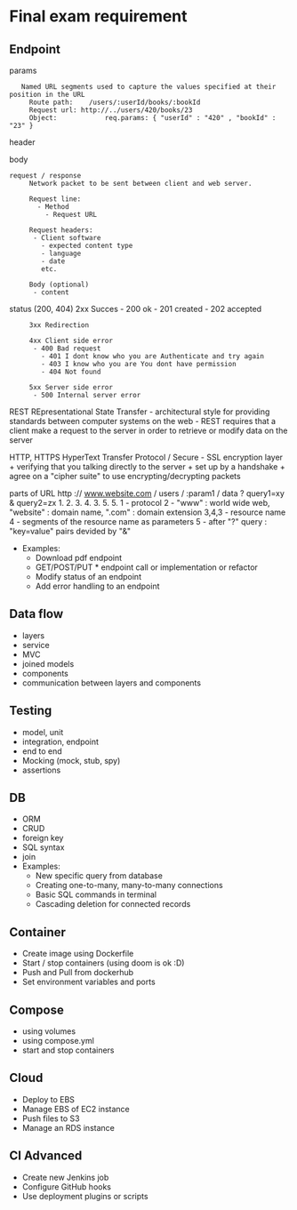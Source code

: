 # Final exam requirement
## Endpoint
params

	   Named URL segments used to capture the values specified at their position in the URL
		 Route path: 	/users/:userId/books/:bookId
		 Request url: http://../users/420/books/23
		 Object: 			req.params: { "userId" : "420" , "bookId" : "23" }

header

body

	request / response
		 Network packet to be sent between client and web server.

		 Request line:
		   - Method
			 - Request URL

		 Request headers:
		  - Client software
			- expected content type
			- language
			- date
			etc.

		 Body (optional)
		  - content
		 
status (200, 404)
		 2xx Succes
      - 200 ok
		  - 201 created
		  - 202 accepted

		 3xx Redirection

		 4xx Client side error
		  - 400 Bad request
			- 401 I dont know who you are Authenticate and try again
			- 403 I know who you are You dont have permission
			- 404 Not found

		 5xx Server side error
		  - 500 Internal server error
  REST
	   REpresentational State Transfer
			- architectural style for providing standards between computer systems on the web
			- REST requires that a client make a request to the server in order to retrieve or modify data on the server

  HTTP, HTTPS
		 HyperText Transfer Protocol / Secure
			- SSL encryption layer
				+ verifying that you talking directly to the server
				+ set up by a handshake
				+ agree on a "cipher suite" to use encrypting/decrypting packets

  parts of URL
		 http :// www.website.com / users / :param1 / data ? query1=xy & query2=zx
		  1.             2.           3.        4.     3.        5.          5.
			1 - protocol
			2 - "www" : world wide web, "website" : domain name, ".com" : domain extension
			3,4,3 - resource name
			4 - segments of the resource name as parameters
			5 - after "?" query : "key=value" pairs devided by "&"
  - Examples:
    - Download pdf endpoint
    - GET/POST/PUT * endpoint call or implementation or refactor
    - Modify status of an endpoint
    - Add error handling to an endpoint

## Data flow
  - layers
  - service
  - MVC
  - joined models
  - components
  - communication between layers and components

## Testing
  - model, unit
  - integration, endpoint
  - end to end
  - Mocking (mock, stub, spy)
  - assertions

## DB
  - ORM
  - CRUD
  - foreign key
  - SQL syntax
  - join
  - Examples:
    - New specific query from database
    - Creating one-to-many, many-to-many connections
    - Basic SQL commands in terminal
    - Cascading deletion for connected records

## Container
  - Create image using Dockerfile
  - Start / stop containers (using doom is ok :D)
  - Push and Pull from dockerhub
  - Set environment variables and ports

## Compose
  - using volumes
  - using compose.yml
  - start and stop containers

## Cloud
  - Deploy to EBS
  - Manage EBS of EC2 instance
  - Push files to S3
  - Manage an RDS instance

## CI Advanced
  - Create new Jenkins job
  - Configure GitHub hooks
  - Use deployment plugins or scripts

